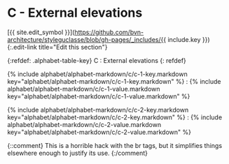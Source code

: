 # C - External elevations
[{{ site.edit_symbol }}](https://github.com/bvn-architecture/styleguclasse/blob/gh-pages/_includes/{{ include.key }}){:.edit-link title="Edit this section"}

{:refdef: .alphabet-table-key}
C
: External elevations
{: refdef}

{% include alphabet/alphabet-markdown/c/c-1-key.markdown key="alphabet/alphabet-markdown/c/c-1-key.markdown" %}
: {% include alphabet/alphabet-markdown/c/c-1-value.markdown key="alphabet/alphabet-markdown/c/c-1-value.markdown" %}

{% include alphabet/alphabet-markdown/c/c-2-key.markdown key="alphabet/alphabet-markdown/c/c-2-key.markdown" %}
: {% include alphabet/alphabet-markdown/c/c-2-value.markdown key="alphabet/alphabet-markdown/c/c-2-value.markdown" %}

{::comment}
This is a horrible hack with the br tags, but it simplifies things elsewhere enough to justify its use.
{:/comment}
